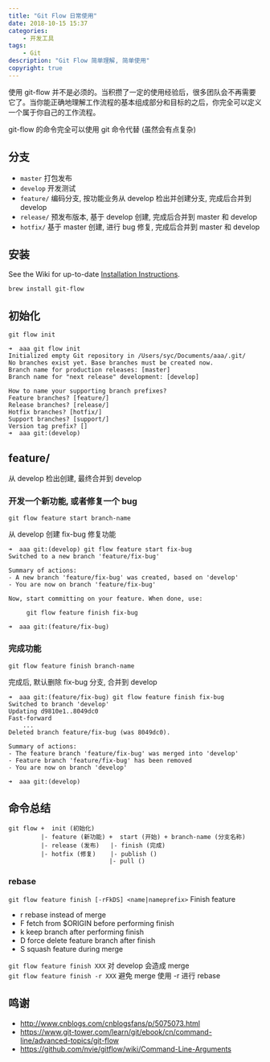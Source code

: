 ```yaml
---
title: "Git Flow 日常使用"
date: 2018-10-15 15:37
categories:
    - 开发工具
tags:
    - Git
description: "Git Flow 简单理解, 简单使用"
copyright: true
---
```


使用 git-flow 并不是必须的。当积攒了一定的使用经验后，很多团队会不再需要它了。当你能正确地理解工作流程的基本组成部分和目标的之后，你完全可以定义一个属于你自己的工作流程。

git-flow 的命令完全可以使用 git 命令代替 (虽然会有点复杂)

## 分支

+ `master` 打包发布
+ `develop` 开发测试
+ `feature/` 编码分支, 按功能业务从 develop 检出并创建分支, 完成后合并到 develop
+ `release/` 预发布版本, 基于 develop 创建, 完成后合并到 master 和 develop
+ `hotfix/` 基于 master 创建, 进行 bug 修复, 完成后合并到 master 和 develop

## 安装

See the Wiki for up-to-date [Installation Instructions](https://github.com/nvie/gitflow/wiki/Mac-OS-X).

`brew install git-flow`

## 初始化

`git flow init`

```
➜  aaa git flow init
Initialized empty Git repository in /Users/syc/Documents/aaa/.git/
No branches exist yet. Base branches must be created now.
Branch name for production releases: [master]
Branch name for "next release" development: [develop]

How to name your supporting branch prefixes?
Feature branches? [feature/]
Release branches? [release/]
Hotfix branches? [hotfix/]
Support branches? [support/]
Version tag prefix? []
➜  aaa git:(develop)
```

## feature/

从 develop 检出创建, 最终合并到 develop

### 开发一个新功能, 或者修复一个 bug

`git flow feature start branch-name`

从 develop 创建 fix-bug 修复功能

```
➜  aaa git:(develop) git flow feature start fix-bug
Switched to a new branch 'feature/fix-bug'

Summary of actions:
- A new branch 'feature/fix-bug' was created, based on 'develop'
- You are now on branch 'feature/fix-bug'

Now, start committing on your feature. When done, use:

     git flow feature finish fix-bug

➜  aaa git:(feature/fix-bug)
```

### 完成功能


`git flow feature finish branch-name`

完成后, 默认删除 fix-bug 分支, 合并到 develop

```
➜  aaa git:(feature/fix-bug) git flow feature finish fix-bug
Switched to branch 'develop'
Updating d9810e1..8049dc0
Fast-forward
    ...
Deleted branch feature/fix-bug (was 8049dc0).

Summary of actions:
- The feature branch 'feature/fix-bug' was merged into 'develop'
- Feature branch 'feature/fix-bug' has been removed
- You are now on branch 'develop'

➜  aaa git:(develop)
```

## 命令总结

```
git flow +  init (初始化)
         |- feature (新功能) +  start (开始) + branch-name (分支名称)
         |- release (发布)   |- finish (完成)
         |- hotfix (修复)    |- publish ()
                            |- pull ()
```

### rebase

`git flow feature finish [-rFkDS] <name|nameprefix>` Finish feature <name>

- r rebase instead of merge
- F fetch from $ORIGIN before performing finish
- k keep branch after performing finish
- D force delete feature branch after finish
- S squash feature during merge


`git flow feature finish XXX` 对 develop 会造成 merge   
`git flow feature finish -r XXX` 避免 merge 使用 -r 进行 rebase

## 鸣谢

+ http://www.cnblogs.com/cnblogsfans/p/5075073.html
+ https://www.git-tower.com/learn/git/ebook/cn/command-line/advanced-topics/git-flow
+ https://github.com/nvie/gitflow/wiki/Command-Line-Arguments
